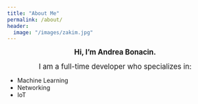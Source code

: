 ```yaml
---
title: "About Me"
permalink: /about/
header:
  image: "/images/zakim.jpg"
---
```


**<center><big>Hi, I’m Andrea Bonacin.</big></center>**

<center><big>I am a full-time developer who specializes in:</big></center>

* Machine Learning
* Networking
* IoT
